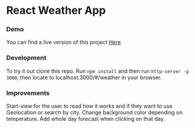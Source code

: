 # React Weather App

### Demo
You can find a live version of this project [Here](http://elixir7.github.io/react-exercise-weatherAPI/public/#/)

### Development
To try it out clone this repo. Run `npm install` and then run `http-server -p 3000`, then locate to localhost:3000/#/weather in your browser.

### Improvements
Start-view for the user to read how it works and if they want to use Geolocation or search by city.
Change background color depending on temperature.
Add whole day forecast when clicking on that day.

